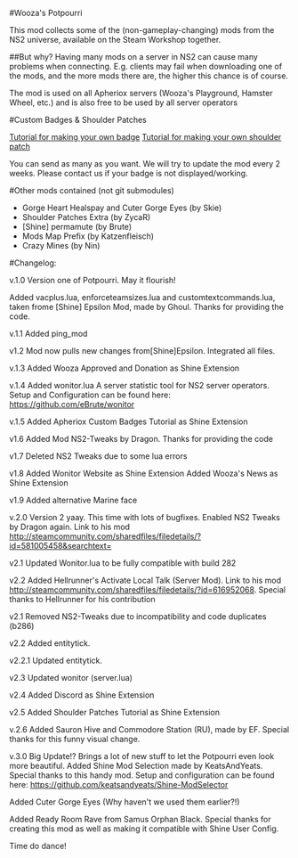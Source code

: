 #Wooza's Potpourri

This mod collects some of the (non-gameplay-changing) mods from the NS2 universe, available on the Steam Workshop together.

##But why?
Having many mods on a server in NS2 can cause many problems when connecting.
E.g. clients may fail when downloading one of the mods, and the more mods there are, the higher this chance is of course.

The mod is used on all Apheriox servers (Wooza's Playground, Hamster Wheel, etc.) and is also free to be used by all server operators

#Custom Badges & Shoulder Patches

[Tutorial for making your own badge](http://apheriox.com/showthread.php/12-HOW-TO-Create-your-own-Badge)
[Tutorial for making your own shoulder patch](http://apheriox.com/showthread.php/2856-HOW-TO-Create-your-own-Shoulder-Patch)

You can send as many as you want. We will try to update the mod every 2 weeks. Please contact us if your badge is not displayed/working.

#Other mods contained (not git submodules)
- Gorge Heart Healspay and Cuter Gorge Eyes (by Skie)
- Shoulder Patches Extra (by ZycaR)
- [Shine] permamute (by Brute)
- Mods Map Prefix (by Katzenfleisch)
- Crazy Mines (by Nin)

#Changelog:

v.1.0
Version one of Potpourri. May it flourish!

Added vacplus.lua, enforceteamsizes.lua and customtextcommands.lua, taken frome [Shine] Epsilon Mod, made by Ghoul. Thanks for providing the code.

v.1.1 Added ping_mod 

v1.2 Mod now pulls new changes from[Shine]Epsilon. Integrated all files.

v.1.3 Added Wooza Approved and Donation as Shine Extension

v.1.4 Added wonitor.lua
A server statistic tool for NS2 server operators. Setup and Configuration can be found here: https://github.com/eBrute/wonitor

v.1.5 Added Apheriox Custom Badges Tutorial as Shine Extension

v1.6 Added Mod NS2-Tweaks by Dragon. Thanks for providing the code

v1.7 Deleted NS2 Tweaks due to some lua errors

v1.8 Added Wonitor Website as Shine Extension 
Added Wooza's News as Shine Extension

v1.9 Added alternative Marine face

v.2.0
Version 2 yaay. This time with lots of bugfixes.
Enabled NS2 Tweaks by Dragon again. Link to his mod http://steamcommunity.com/sharedfiles/filedetails/?id=581005458&searchtext=

v2.1 Updated Wonitor.lua to be fully compatible with build 282

v2.2 Added Hellrunner's Activate Local Talk (Server Mod). Link to his mod http://steamcommunity.com/sharedfiles/filedetails/?id=616952068.
Special thanks to Hellrunner for his contribution

v2.1 Removed NS2-Tweaks due to incompatibility and code duplicates (b286)

v2.2 Added entitytick.

v2.2.1 Updated entitytick.

v2.3 Updated wonitor (server.lua)

v2.4 Added Discord as Shine Extension

v2.5 Added Shoulder Patches Tutorial as Shine Extension

v.2.6 Added Sauron Hive and Commodore Station (RU), made by EF. Special thanks for this funny visual change.

v.3.0 Big Update!? Brings a lot of new stuff to let the Potpourri even look more beautiful.
Added Shine Mod Selection made by KeatsAndYeats. Special thanks to this handy mod. Setup and configuration can be found here: https://github.com/keatsandyeats/Shine-ModSelector

Added Cuter Gorge Eyes (Why haven't we used them earlier?!)

Added Ready Room Rave from Samus Orphan Black. Special thanks for creating this mod as well as making it compatible with Shine User Config. 

Time do dance!
